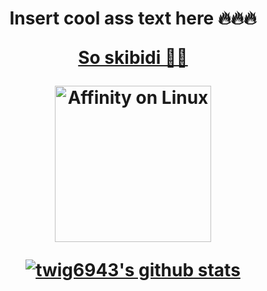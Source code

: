 <h1 align="center">Insert cool ass text here 🔥🔥🔥 

[So skibidi 🚽✨](https://en.wikipedia.org/wiki/Skibidi_Toilet)

<img src="https://media.tenor.com/YzseE_-j48QAAAAM/skibidi-toilet.gif" alt="Affinity on Linux" width="250"/>

<p align="center">
  <a href="https://github.com/twig6943"><img src="https://github-readme-stats.vercel.app/api?username=twig6943&hide_border=true&show_icons=true" alt="twig6943's github stats"></a>
</p>

